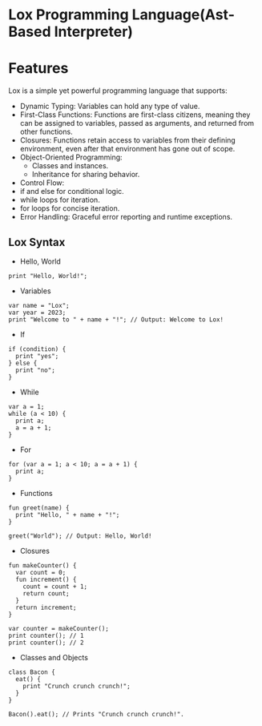 # Lox Programming Language(Ast-Based Interpreter)

# Features
Lox is a simple yet powerful programming language that supports:

- Dynamic Typing: Variables can hold any type of value.
- First-Class Functions: Functions are first-class citizens, meaning they can be assigned to variables, passed as arguments, and returned from other functions.
- Closures: Functions retain access to variables from their defining environment, even after that environment has gone out of scope.
- Object-Oriented Programming:
     - Classes and instances.
     - Inheritance for sharing behavior.
- Control Flow:
- if and else for conditional logic.
- while loops for iteration.
- for loops for concise iteration.
- Error Handling: Graceful error reporting and runtime exceptions.

## Lox Syntax

- Hello, World
```
print "Hello, World!";
```

- Variables
```
var name = "Lox";
var year = 2023;
print "Welcome to " + name + "!"; // Output: Welcome to Lox!
```

- If
```
if (condition) {
  print "yes";
} else {
  print "no";
}
```

- While
```
var a = 1;
while (a < 10) {
  print a;
  a = a + 1;
}
```

- For
  
```
for (var a = 1; a < 10; a = a + 1) {
  print a;
}
```

- Functions
```
fun greet(name) {
  print "Hello, " + name + "!";
}

greet("World"); // Output: Hello, World!
```

- Closures
  
```
fun makeCounter() {
  var count = 0;
  fun increment() {
    count = count + 1;
    return count;
  }
  return increment;
}

var counter = makeCounter();
print counter(); // 1
print counter(); // 2
```

- Classes and Objects

```
class Bacon {
  eat() {
    print "Crunch crunch crunch!";
  }
}

Bacon().eat(); // Prints "Crunch crunch crunch!".
```













